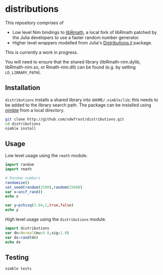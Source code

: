 # distributions

This repository comprises of

- Low level Nim bindings to [libRmath](http://github.com/sdwfrost/libRmath-nim), a local fork of libRmath patched by the Julia developers to use a faster random number generator.
- Higher level wrappers modelled from Julia's [Distributions.jl](https://github.com/JuliaStats/Distributions.jl) package.

This is currently a work in progress.

You will need to ensure that the shared library (libRmath-nim.dylib, libRmath-nim.so, or Rmath-nim.dll) can be found (e.g. by setting `LD_LIBRARY_PATH`).

## Installation

`distributions` installs a shared library into `$HOME/.nimble/lib`; this needs to be added to the library search path. The package can be installed using [nimble](https://github.com/nim-lang/nimble) from a local directory.

```sh
git clone http://github.com/sdwfrost/distributions.git
cd distributions
nimble install
```

## Usage

Low level usage using the `rmath` module.

```nim
import random
import rmath

# Random numbers
randomize()
set_seed(random(2500),random(2500))
var x=unif_rand()
echo x

var y=pchisq(3.84,1,true,false)
echo y
```

High level usage using the `distributions` module.

```nim
import distributions
var dn=Normal(mu:0.0,sig:1.0)
var dx=rand(dn)
echo dx
```

## Testing

```sh
nimble tests
```
